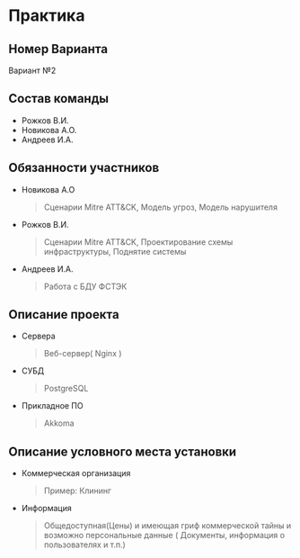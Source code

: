 # Практика

## Номер Варианта
Вариант №2

## Состав команды
- Рожков В.И.
- Новикова А.О.
- Андреев И.А.
  
## Обязанности участников
- Новикова А.О
  > Сценарии Mitre ATT&CK, Модель угроз, Модель нарушителя
- Рожков В.И.
  > Сценарии Mitre ATT&CK, Проектирование схемы инфраструктуры, Поднятие системы
- Андреев И.А.
  >  Работа с БДУ ФСТЭК
  
## Описание проекта
- Сервера
  > Веб-сервер( Nginx )
- СУБД
  > PostgreSQL
- Прикладное ПО
  > Akkoma 
  
## Описание условного места установки
- Коммерческая организация
  > Пример: Клининг
- Информация
  > Общедоступная(Цены) и имеющая гриф коммерческой тайны и возможно персональные данные ( Документы, информация о пользователях и т.п.)


